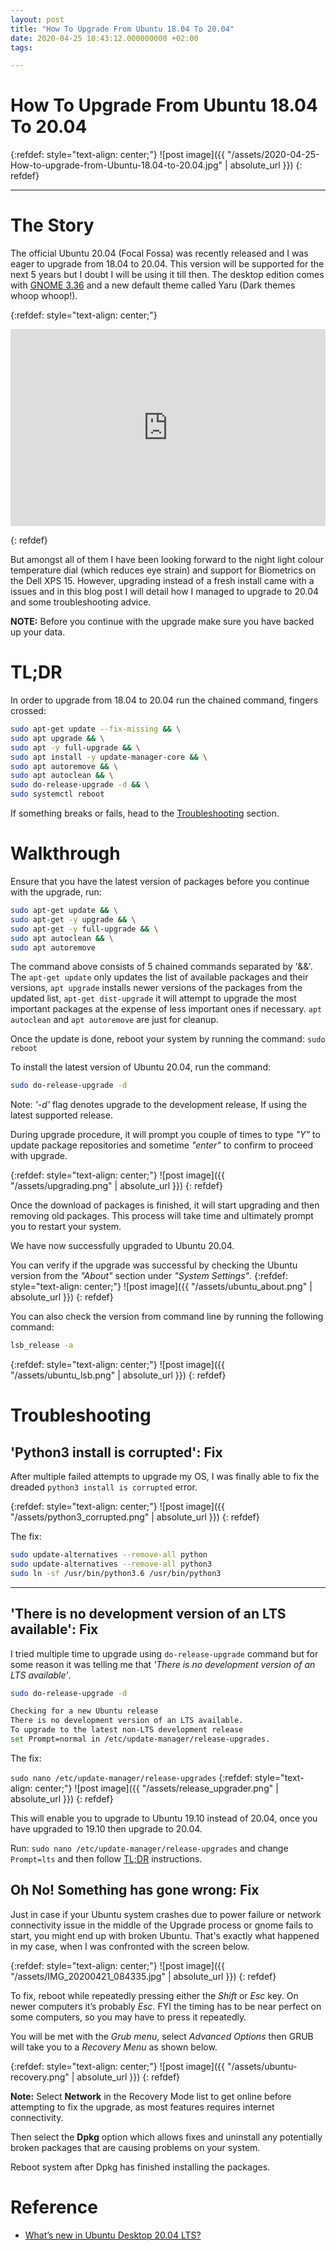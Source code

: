 ```yaml
---
layout: post
title: "How To Upgrade From Ubuntu 18.04 To 20.04"
date: 2020-04-25 10:43:12.000000000 +02:00
tags:

---
```

# How To Upgrade From Ubuntu 18.04 To 20.04

{:refdef: style="text-align: center;"}
![post image]({{ "/assets/2020-04-25-How-to-upgrade-from-Ubuntu-18.04-to-20.04.jpg" | absolute_url }})
{: refdef}

-----------------------------------------------------------------------------------------

# The Story

The official Ubuntu 20.04 (Focal Fossa) was recently released and I was eager to upgrade from 18.04 to 20.04. This version will be supported for the next 5 years but I doubt I will be using it till then. The desktop edition comes with [GNOME 3.36](https://help.gnome.org/misc/release-notes/3.36/) and a new default theme called Yaru (Dark themes whoop whoop!).

{:refdef: style="text-align: center;"}
<p>
    <div>
    <iframe width="100%" height="315" src="https://www.youtube.com/embed/ae2D4aWTsXM" frameborder="0" allow="accelerometer; autoplay; encrypted-media; gyroscope; picture-in-picture" allowfullscreen></iframe>
    </div>
</p>
{: refdef}

But amongst all of them I have been looking forward to the night light colour temperature dial (which reduces eye strain) and support for Biometrics on the Dell XPS 15. However, upgrading instead of a fresh install came with a issues and in this blog post I will detail how I managed to upgrade to 20.04 and some troubleshooting advice.

**NOTE:** Before you continue with the upgrade make sure you have backed up your data.

# TL;DR

In order to upgrade from 18.04 to 20.04 run the chained command, fingers crossed:

```bash
sudo apt-get update --fix-missing && \
sudo apt upgrade && \
sudo apt -y full-upgrade && \
sudo apt install -y update-manager-core && \
sudo apt autoremove && \
sudo apt autoclean && \
sudo do-release-upgrade -d && \
sudo systemctl reboot
```

If something breaks or fails, head to the [Troubleshooting](#troubleshooting) section.

# Walkthrough

Ensure that you have the latest version of packages before you continue with the upgrade, run:

```bash
sudo apt-get update && \
sudo apt-get -y upgrade && \
sudo apt-get -y full-upgrade && \
sudo apt autoclean && \
sudo apt autoremove
```

The command above consists of 5 chained commands separated by '&&'. The `apt-get update` only updates the list of available packages and their versions, `apt upgrade` installs newer versions of the packages from the updated list, `apt-get dist-upgrade` it will attempt to upgrade the most important packages at the expense of less important ones if necessary. `apt autoclean` and `apt autoremove` are just for cleanup.

Once the update is done, reboot your system by running the command:
`sudo reboot`

To install the latest version of Ubuntu 20.04, run the command:

```bash
sudo do-release-upgrade -d
```

Note: *'-d'* flag denotes upgrade to the development release, If using the latest supported release.

During upgrade procedure, it will prompt you couple of times to type *"Y"* to update package repositories and sometime *"enter"* to confirm to proceed with upgrade.

{:refdef: style="text-align: center;"}
![post image]({{ "/assets/upgrading.png" | absolute_url }})
{: refdef}

Once the download of packages is finished, it will start upgrading and then removing old packages. This process will take time and ultimately prompt you to restart your system.

We have now successfully upgraded to Ubuntu 20.04.

You can verify if the upgrade was successful by checking the Ubuntu version from the *"About"* section under *"System Settings"*.
{:refdef: style="text-align: center;"}
![post image]({{ "/assets/ubuntu_about.png" | absolute_url }})
{: refdef}

You can also check the version from command line by running the following command:

```bash
lsb_release -a
```

{:refdef: style="text-align: center;"}
![post image]({{ "/assets/ubuntu_lsb.png" | absolute_url }})
{: refdef}

# Troubleshooting

## 'Python3 install is corrupted': Fix

After multiple failed attempts to upgrade my OS, I was finally able to fix the dreaded `python3 install is corrupted` error.

{:refdef: style="text-align: center;"}
![post image]({{ "/assets/python3_corrupted.png" | absolute_url }})
{: refdef}

The fix:

```bash
sudo update-alternatives --remove-all python
sudo update-alternatives --remove-all python3
sudo ln -sf /usr/bin/python3.6 /usr/bin/python3
```
-----------------------------------------------------------------------------------------
## 'There is no development version of an LTS available': Fix

I tried multiple time to upgrade using `do-release-upgrade` command but for some reason it was telling me that *'There is no development version of an LTS available'*.

```bash
sudo do-release-upgrade -d

Checking for a new Ubuntu release
There is no development version of an LTS available.
To upgrade to the latest non-LTS development release
set Prompt=normal in /etc/update-manager/release-upgrades.
```

The fix:

`sudo nano /etc/update-manager/release-upgrades`
{:refdef: style="text-align: center;"}
![post image]({{ "/assets/release_upgrader.png" | absolute_url }})
{: refdef}

This will enable you to upgrade to Ubuntu 19.10 instead of 20.04, once you have upgraded to 19.10 then upgrade to 20.04.

Run: `sudo nano /etc/update-manager/release-upgrades` and change `Prompt=lts` and then follow [TL;DR](#tldr) instructions.

## Oh No! Something has gone wrong: Fix

Just in case if your Ubuntu system crashes due to power failure or network connectivity issue in the middle of the Upgrade process or gnome fails to start, you might end up with broken Ubuntu. That's exactly what happened in my case, when I was confronted with the screen below.

{:refdef: style="text-align: center;"}
![post image]({{ "/assets/IMG_20200421_084335.jpg" | absolute_url }})
{: refdef}

To fix, reboot while repeatedly pressing either the *Shift* or *Esc* key. On newer computers it’s probably *Esc*. FYI the timing has to be near perfect on some computers, so you may have to press it repeatedly.

You will be met with the *Grub menu*, select *Advanced Options* then GRUB will take you to a *Recovery Menu* as shown below.

{:refdef: style="text-align: center;"}
![post image]({{ "/assets/ubuntu-recovery.png" | absolute_url }})
{: refdef}

**Note:** Select **Network**  in the Recovery Mode list to get online before attempting to fix the upgrade, as most features requires internet connectivity.

Then select the **Dpkg** option which allows fixes and uninstall any potentially broken packages that are causing problems on your system.

Reboot system after Dpkg has finished installing the packages.

# Reference

- [What’s new in Ubuntu Desktop 20.04 LTS?](https://ubuntu.com/blog/whats-new-in-ubuntu-desktop-20-04-lts)
